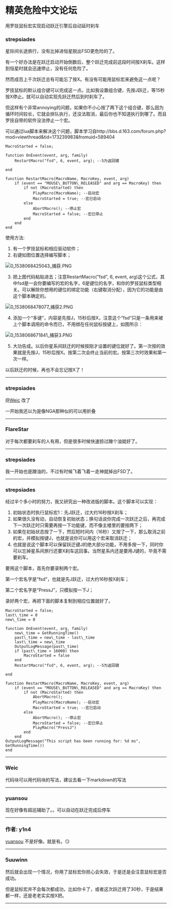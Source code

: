 




精英危险中文论坛
=========







 




用罗技鼠标宏实现启动跃迁引擎后自动延时刹车





### strepsiades



星际间长途旅行，没有比掉进恒星脱出FSD更危险的了。


有一个好办法是在跃迁启动开始倒数后，整个跃迁完成前这段时间按X刹车。这样到恒星时就会迅速停止，没有任何危险了。


然而成百上千次跃迁总有可能忘了按X。有没有可能用鼠标宏来避免这一点呢？


罗技鼠标的默认组合键可以完成这一点。比如我设置组合键，先按J跃迁，等15秒按X停止。就可以自动实现先跃迁然后到时刹车了。


但这样有个非常annoying的问题，如果你不小心按了两下这个组合键，那么因为循环时间较长，它就会排队执行，还没法取消，最后你也不知道执行到哪了。而且罗技自带的软件没法停止一个宏。


可以通过lua脚本来解决这个问题，脚本学习自http://bbs.d.163.com/forum.php?mod=viewthread&tid=173239983&fromuid=589404



```
MacroStarted = false;

function OnEvent(event, arg, family)
    RestartMacro("fsd", 6, event, arg); --5为返回键
    
end

function RestartMacro(MacroName, MacroKey, event, arg)
    if (event == "MOUSE\_BUTTON\_RELEASED" and arg == MacroKey) then
        if not (MacroStarted) then
            PlayMacro(MacroName); --启动宏
            MacroStarted = true; --宏已启动
        else
            AbortMacro(); --停止宏
            MacroStarted = false; --宏已停止
        end
    end
end
```

  

使用方法:


1. 有一个罗技鼠标和相应驱动软件；
2. 右键如图位置选择编写脚本；


![0_1538068425043_捕获.PNG](https://cdn.elitedanger.cn/FstS_X1AJsaLBvhnbqI6WY_M2c68.png?imageView2/0/q/75%7Cwatermark/1/image/aHR0cHM6Ly9lZC5jZG4ud2VpYzk2LmNuL0VEQ04td2F0ZXJtYXJrLnBuZw==/dissolve/100/gravity/SouthEast/dx/0/dy/0%7Cimageslim)


3. 把上图代码粘贴进去；注意RestartMacro("fsd", 6, event, arg)这个公式，其中fsd是一会你要编写的宏的名字，6是键位的名字，和你的罗技鼠标类型相关。可以解除你想用的键位的绑定功能（右键取消分配），因为它的功能是由这个脚本确定的。


![0_1538068478077_捕获2.PNG](https://cdn.elitedanger.cn/FjqysxLkLLOpOX8Li4TKyWmlXgQU.png?imageView2/0/q/75%7Cwatermark/1/image/aHR0cHM6Ly9lZC5jZG4ud2VpYzk2LmNuL0VEQ04td2F0ZXJtYXJrLnBuZw==/dissolve/100/gravity/SouthEast/dx/0/dy/0%7Cimageslim)


4. 添加一个“多键“，内容是先按J，15秒后按X，注意这个”fsd“只是一条用来被上个脚本调用的命令而已，不用绑在任何鼠标按键上，如图所示：


![0_1538068671841_捕获3.PNG](https://cdn.elitedanger.cn/FrXCV8qkpC21cka9mg-TWbzp3zRS.png?imageView2/0/q/75%7Cwatermark/1/image/aHR0cHM6Ly9lZC5jZG4ud2VpYzk2LmNuL0VEQ04td2F0ZXJtYXJrLnBuZw==/dissolve/100/gravity/SouthEast/dx/0/dy/0%7Cimageslim)


5. 大功告成。以后你星系间跃迁的时候按刚才设置的键位就好了。第一次按的效果就是先按J，15秒后按X。按第二次会终止当前的宏。按第三次时效果和第一次一样。


以后跃迁的时候，再也不会忘记按X了！






---



### strepsiades



[@Weic](http://127.0.0.1:4567/uid/1) 改了   
  

一开始我还以为是像NGA那种似的可以用<collapse>折叠






---



### FlareStar



对于每次都要刹车的人有用，但是很多时候快速掠过蹭个油就好了。






---



### strepsiades



我一开始也是蹭油的，不过有时候飞着飞着一走神就掉出FSD了。






---



### strepsiades



经过半个多小时的努力，我又研究出一种改进版的脚本。这个脚本可以实现：


1. 初始状态时执行鼠标宏1：先J跃迁，过大约16秒按X刹车；
2. 如果很久没有动，自动恢复初始状态；换句话说你完成一次跃迁之后，再完成下一次跃迁时只需要再按一下功能键，而不像主楼里的要按两下；
3. 如果在初始状态按了一下，然后短时间内（16秒）又按了一下，那么取消之前的宏，并模拟按键J，也就是说你可以用这个宏来取消跃迁；
4. 也就是说这个脚本可以保留跃迁键J的绝大部分功能，不用多按一下，同时你可以忘掉星系间旅行还要X刹车这回事。当然星系内还是要用J键的，毕竟不需要刹车。


要用这个脚本，首先你要录制两个宏。


第一个宏名字是“fsd”，也就是先J跃迁，过大约16秒按X刹车；   
  

第二个宏名字是“PressJ”，只模拟按一下J；


录好两个宏，再把下面的脚本复制到相应位置就好了。



```
MacroStarted = false;
last\_time = 0
new\_time = 0

function OnEvent(event, arg, family)
    new\_time = GetRunningTime()
    past\_time = new\_time - last\_time
    last\_time = new\_time
    OutputLogMessage(past\_time)
    if (past\_time > 16000) then
        MacroStarted = false
    end
    RestartMacro("fsd", 6, event, arg); --5为返回键
    
end

function RestartMacro(MacroName, MacroKey, event, arg)
    if (event == "MOUSE\_BUTTON\_RELEASED" and arg == MacroKey) then
        if not (MacroStarted) then
            AbortMacro(); 
            PlayMacro(MacroName); --启动宏
            MacroStarted = true; --宏已启动
        else
            AbortMacro(); --停止宏
            MacroStarted = false; --宏已停止
            PlayMacro("PressJ")
        end
    end
OutputLogMessage("This script has been running for: %d ms", GetRunningTime())
end
```





---



### Weic



代码块可以用代码块的写法，建议去看一下markdown的写法






---



### yuansou



现在好像有超巡辅助了。。可以自动在跃迁完成后停车






---



### 作者: y1n4



[yuansou](https://forum.elitedanger.cn/d/120/7) 不是好像。就是有。😏






---



### 5uuwinn



然后就会出现一个情况，你用了鼠标宏你担心会失效，于是还是会注意鼠标宏是否成功。


但是鼠标宏并不会每次都成功，比如你卡了，或者这次跃迁用了30秒，于是结果都一样，还是老老实实按X把。






---










